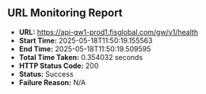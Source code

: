 ## URL Monitoring Report

- **URL:** https://api-gw1-prod1.fisglobal.com/gw/v1/health
- **Start Time:** 2025-05-18T11:50:19.155563
- **End Time:** 2025-05-18T11:50:19.509595
- **Total Time Taken:** 0.354032 seconds
- **HTTP Status Code:** 200
- **Status:** Success
- **Failure Reason:** N/A
